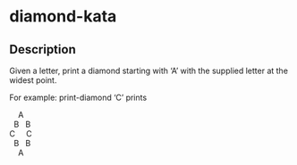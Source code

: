 # diamond-kata

## Description
Given a letter, print a diamond starting with ‘A’ with the supplied letter at the widest point.

For example: print-diamond ‘C’ prints  

&nbsp; &nbsp;  A  
&nbsp; B &nbsp; B   
C &nbsp; &nbsp;  C  
&nbsp; B &nbsp; B   
&nbsp; &nbsp;  A 
